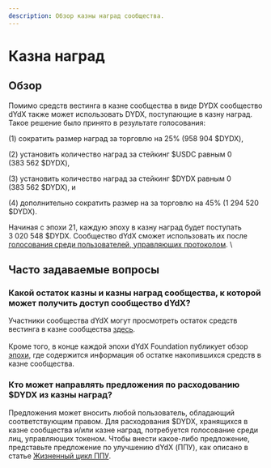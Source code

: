 ```yaml
---
description: Обзор казны наград сообщества.
---
```


# Казна наград

## Обзор

Помимо средств вестинга в казне сообщества в виде DYDX сообщество dYdX также может использовать DYDX, поступающие в казну наград. Такое решение было принято в результате голосования:

(1) сократить размер наград за торговлю на 25% (958 904 $DYDX),

(2) установить количество наград за стейкинг $USDC равным 0 (383 562 $DYDX),

(3) установить количество наград за стейкинг $DYDX равным 0 (383 562 $DYDX), и

(4) дополнительно сократить размер на за торговлю на 45% (1 294 520 $DYDX).

Начиная с эпохи 21, каждую эпоху в казну наград будет поступать 3 020 548 $DYDX. Сообщество dYdX сможет использовать их после [голосования среди пользователей, управляющих протоколом](https://docs.dydx.community/dydx-governance/voting-and-governance/governance-parameters). \


## Часто задаваемые вопросы

### Какой остаток казны и казны наград сообщества, к которой может получить доступ сообщество dYdX?

Участники сообщества dYdX могут просмотреть остаток средств вестинга в казне сообщества [здесь](https://dydx.shippooor.xyz/). \
\
Кроме того, в конце каждой эпохи dYdX Foundation публикует обзор [эпохи](https://dydx.foundation/blog), где содержится информация об остатке накопившихся средств в казне сообщества.

### Кто может направлять предложения по расходованию $DYDX из казны наград?

Предложения может вносить любой пользователь, обладающий соответствующим правом. Для расходования $DYDX, хранящихся в казне сообщества и/или казне наград, потребуется голосование среди лиц, управляющих токеном. Чтобы внести какое-либо предложение, представьте предложение по улучшению dYdX (ППУ), как описано в статье [Жизненный цикл ППУ](../voting-and-governance/dip-proposal-lifecycle.md).
